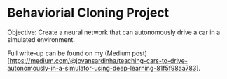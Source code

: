 # Behaviorial Cloning Project

Objective: Create a neural network that can autonomously drive a car in a simulated environment.

Full write-up can be found on my (Medium post)[https://medium.com/@jovansardinha/teaching-cars-to-drive-autonomously-in-a-simulator-using-deep-learning-81f5f98aa783].
